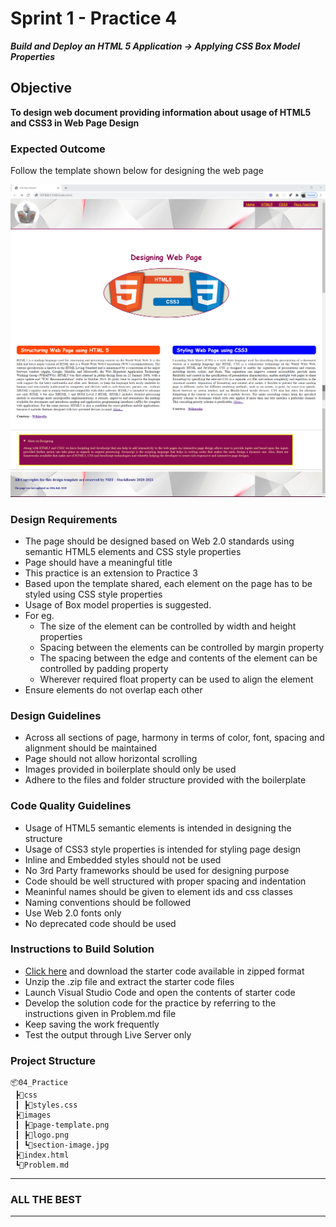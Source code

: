 # Sprint 1 - Practice 4
***Build and Deploy an HTML 5 Application -> Applying CSS Box Model Properties***

## Objective
**To design web document providing information about usage of HTML5 and CSS3 in Web Page Design**

### Expected Outcome

Follow the template shown below for designing the web page

![Practice 4 Template](images/page-template.png)

### Design Requirements

- The page should be designed based on Web 2.0 standards using semantic HTML5 elements and CSS style properties
- Page should have a meaningful title
- This practice is an extension to Practice 3
- Based upon the template shared, each element on the page has to be styled using CSS style properties
- Usage of Box model properties is suggested.
- For eg.
    - The size of the element can be controlled by width and height properties
    - Spacing between the elements can be controlled by margin property
    - The spacing between the edge and contents of the element can be controlled by padding property
    - Wherever required float property can be used to align the element
- Ensure elements do not overlap each other

### Design Guidelines

- Across all sections of page, harmony in terms of color, font, spacing and alignment should be maintained
- Page should not allow horizontal scrolling
- Images provided in boilerplate should only be used
- Adhere to the files and folder structure provided with the boilerplate

### Code Quality Guidelines
- Usage of HTML5 semantic elements is intended in designing the structure
- Usage of CSS3 style properties is intended for styling page design
- Inline and Embedded styles should not be used
- No 3rd Party frameworks should be used for designing purpose
- Code should be well structured with proper spacing and indentation
- Meaninful names should be given to element ids and css classes
- Naming conventions should be followed
- Use Web 2.0 fonts only
- No deprecated code should be used

### Instructions to Build Solution
- [Click here](https://gitlab.stackroute.in/stack_html_css_bootstrap/practice/applying_css_box_model_properties_starting_source) and download the starter code available in zipped format
- Unzip the .zip file and extract the starter code files
- Launch Visual Studio Code and open the contents of starter code
- Develop the solution code for the practice by referring to the instructions given in Problem.md file
- Keep saving the work frequently
- Test the output through Live Server only


### Project Structure

    📦04_Practice
     ┣📂css
     ┃ ┣📜styles.css
     ┣📂images
     ┃ ┣📜page-template.png
     ┃ ┣📜logo.png
     ┃ ┗📜section-image.jpg
     ┣📜index.html
     ┗📜Problem.md

---
### ALL THE BEST 
---
